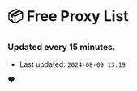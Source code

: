 # :package: Free Proxy List
### Updated every 15 minutes.

- Last updated: `2024-08-09 13:19`

:heart:
